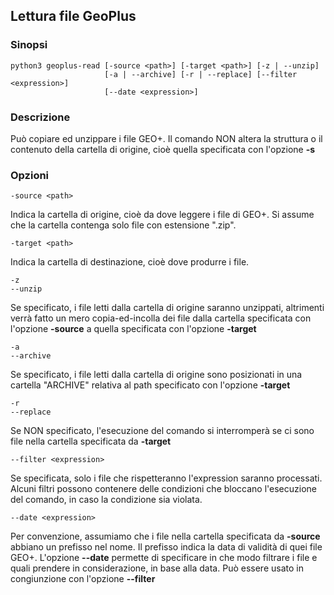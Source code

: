 ## Lettura file GeoPlus

### Sinopsi
```
python3 geoplus-read [-source <path>] [-target <path>] [-z | --unzip]
                     [-a | --archive] [-r | --replace] [--filter <expression>]
                     [--date <expression>]
```

### Descrizione
Può copiare ed unzippare i file GEO+. Il comando NON altera la struttura o il contenuto della cartella di origine, cioè quella specificata con l'opzione __-s__

### Opzioni
```
-source <path>
```
Indica la cartella di origine, cioè da dove leggere i file di GEO+. Si assume che la cartella contenga solo file con estensione ".zip".

```
-target <path>
```
Indica la cartella di destinazione, cioè dove produrre i file.

```
-z
--unzip
```
Se specificato, i file letti dalla cartella di origine saranno unzippati, altrimenti verrà fatto un mero copia-ed-incolla dei file dalla cartella specificata con l'opzione __-source__ a quella specificata con l'opzione __-target__

```
-a
--archive
```
Se specificato, i file letti dalla cartella di origine sono posizionati in una cartella "ARCHIVE" relativa al path specificato con l'opzione __-target__

```
-r
--replace
```
Se NON specificato, l'esecuzione del comando si interromperà se ci sono file nella cartella specificata da __-target__

```
--filter <expression>
```
Se specificata, solo i file che rispetteranno l'expression saranno processati. Alcuni filtri possono contenere delle condizioni che bloccano l'esecuzione del comando, in caso la condizione sia violata.

```
--date <expression>
```
Per convenzione, assumiamo che i file nella cartella specificata da __-source__ abbiano un prefisso nel nome. Il prefisso indica la data di validità di quei file GEO+. L'opzione __--date__ permette di specificare in che modo filtrare i file e quali prendere in considerazione, in base alla data. Può essere usato in congiunzione con l'opzione __--filter__